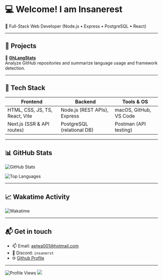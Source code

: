 # 💻 Welcome! I am Insanerest

🚀 Full-Stack Web Developer (Node.js • Express • PostgreSQL • React)


---

## 🔧 Projects

🧠 **[GhLangStats](https://github.com/insanerest/ghlangstats)**  
Analyze GitHub repositories and summarize language usage and framework detection.

---

## 🧰 Tech Stack

| Frontend                          | Backend                        | Tools & OS                    |
|----------------------------------|--------------------------------|-------------------------------|
| HTML, CSS, JS, TS, React, Vite   | Node.js (REST APIs), Express   | macOS, GitHub, VS Code        |
| Next.js (SSR & API routes)       | PostgreSQL (relational DB)     | Postman (API testing)         |
---


## 📊 GitHub Stats

![GitHub Stats](https://github-readme-stats.vercel.app/api?username=insanerest&show_icons=true&theme=tokyonight)

![Top Languages](https://github-readme-stats.vercel.app/api/top-langs/?username=insanerest&layout=compact&theme=radical)

---

## 📈 Wakatime Activity

![Wakatime](https://github-readme-stats.vercel.app/api/wakatime?username=insanerest&layout=compact)

---


## 📬 Get in touch
- 📫 Email: [aelwa001@hotmail.com](mailto:aelwa001@hotmail.com)
- 💬 Discord: `insanerst`
- 🌐 [Github Profile](https://github.com/insanerest)

---

![Profile Views](https://komarev.com/ghpvc/?username=insanerest&style=flat-square&color=orange)
![](https://hit.yhype.me/github/profile?account_id=157520929)
